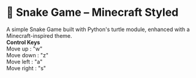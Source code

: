# 🐍 Snake Game – Minecraft Styled
A simple Snake Game built with Python's turtle module, enhanced with a Minecraft-inspired theme.<br/>
**Control Keys**<br/>
Move up : "w"<br/>
Move down : "z"<br/>
Move left : "a"<br/>
Move right : "s"<br/>
